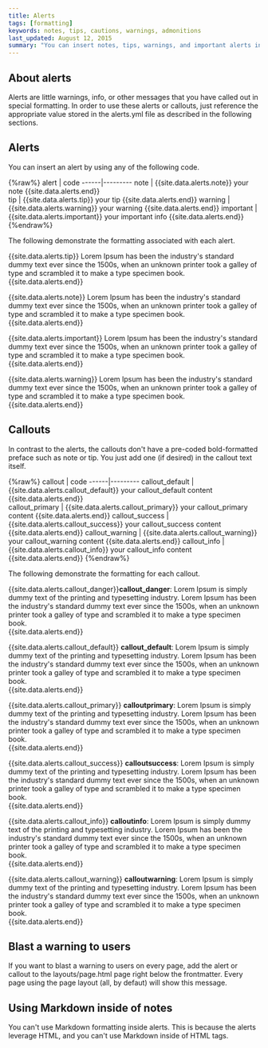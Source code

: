 ```yaml
---
title: Alerts
tags: [formatting]
keywords: notes, tips, cautions, warnings, admonitions
last_updated: August 12, 2015
summary: "You can insert notes, tips, warnings, and important alerts in your content. These notes are stored as shortcodes made available through the linksrefs.hmtl include."
---
```


## About alerts
Alerts are little warnings, info, or other messages that you have called out in special formatting. In order to use these alerts or callouts, just reference the appropriate value stored in the alerts.yml file as described in the following sections.

## Alerts

You can insert an alert by using any of the following code.

{%raw%}
alert | code
------|---------
note | {{site.data.alerts.note}} your note {{site.data.alerts.end}}  
tip | {{site.data.alerts.tip}} your tip {{site.data.alerts.end}} 
warning | {{site.data.alerts.warning}} your warning {{site.data.alerts.end}}
important | {{site.data.alerts.important}} your important info {{site.data.alerts.end}} 
{%endraw%}

The following demonstrate the formatting associated with each alert.

{{site.data.alerts.tip}} Lorem Ipsum has been the industry's standard dummy text ever since the 1500s, when an unknown printer took a galley of type and scrambled it to make a type specimen book. {{site.data.alerts.end}}

{{site.data.alerts.note}} Lorem Ipsum has been the industry's standard dummy text ever since the 1500s, when an unknown printer took a galley of type and scrambled it to make a type specimen book. {{site.data.alerts.end}}

{{site.data.alerts.important}} Lorem Ipsum has been the industry's standard dummy text ever since the 1500s, when an unknown printer took a galley of type and scrambled it to make a type specimen book. {{site.data.alerts.end}}

{{site.data.alerts.warning}} Lorem Ipsum has been the industry's standard dummy text ever since the 1500s, when an unknown printer took a galley of type and scrambled it to make a type specimen book. {{site.data.alerts.end}}

## Callouts

In contrast to the alerts, the callouts don't have a pre-coded bold-formatted preface such as note or tip. You just add one (if desired) in the callout text itself.

{%raw%}
callout | code
------|---------
callout_default | {{site.data.alerts.callout_default}} your callout_default content  {{site.data.alerts.end}}  
callout_primary | {{site.data.alerts.callout_primary}} your callout_primary content {{site.data.alerts.end}} 
callout_success | {{site.data.alerts.callout_success}} your callout_success content {{site.data.alerts.end}}
callout_warning | {{site.data.alerts.callout_warning}} your callout_warning content {{site.data.alerts.end}} 
callout_info | {{site.data.alerts.callout_info}} your callout_info content {{site.data.alerts.end}} 
{%endraw%}

The following demonstrate the formatting for each callout. 

{{site.data.alerts.callout_danger}}<b>callout_danger</b>: Lorem Ipsum is simply dummy text of the printing and typesetting industry. Lorem Ipsum has been the industry's standard dummy text ever since the 1500s, when an unknown printer took a galley of type and scrambled it to make a type specimen book.  
{{site.data.alerts.end}}


{{site.data.alerts.callout_default}}
<b>callout_default</b>: Lorem Ipsum is simply dummy text of the printing and typesetting industry. Lorem Ipsum has been the industry's standard dummy text ever since the 1500s, when an unknown printer took a galley of type and scrambled it to make a type specimen book.  
{{site.data.alerts.end}}

{{site.data.alerts.callout_primary}}
<b>calloutprimary</b>: Lorem Ipsum is simply dummy text of the printing and typesetting industry. Lorem Ipsum has been the industry's standard dummy text ever since the 1500s, when an unknown printer took a galley of type and scrambled it to make a type specimen book.  
{{site.data.alerts.end}}

{{site.data.alerts.callout_success}}
<b>calloutsuccess</b>: Lorem Ipsum is simply dummy text of the printing and typesetting industry. Lorem Ipsum has been the industry's standard dummy text ever since the 1500s, when an unknown printer took a galley of type and scrambled it to make a type specimen book.  
{{site.data.alerts.end}}

{{site.data.alerts.callout_info}}
<b>calloutinfo</b>: Lorem Ipsum is simply dummy text of the printing and typesetting industry. Lorem Ipsum has been the industry's standard dummy text ever since the 1500s, when an unknown printer took a galley of type and scrambled it to make a type specimen book.  
{{site.data.alerts.end}}

{{site.data.alerts.callout_warning}}
<b>calloutwarning</b>: Lorem Ipsum is simply dummy text of the printing and typesetting industry. Lorem Ipsum has been the industry's standard dummy text ever since the 1500s, when an unknown printer took a galley of type and scrambled it to make a type specimen book.  
{{site.data.alerts.end}}


## Blast a warning to users

If you want to blast a warning to users on every page, add the alert or callout to the layouts/page.html page right below the frontmatter. Every page using the page layout (all, by defaut) will show this message.

## Using Markdown inside of notes

You can't use Markdown formatting inside alerts. This is because the alerts leverage HTML, and you can't use Markdown inside of HTML tags.

